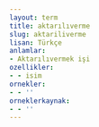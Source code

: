 ```yaml
---
layout: term
title: aktarılıverme
slug: aktariliverme
lisan: Türkçe
anlamlar:
- Aktarılıvermek işi
ozellikler:
- - isim
ornekler:
- - ''
orneklerkaynak:
- - ''
---
```

